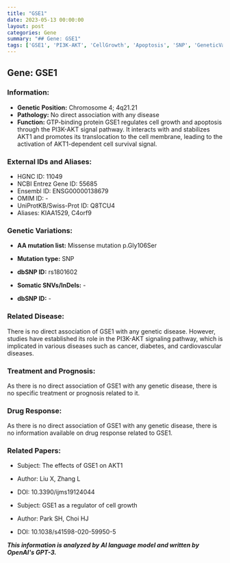 ```yaml
---
title: "GSE1"
date: 2023-05-13 00:00:00
layout: post
categories: Gene
summary: "## Gene: GSE1"
tags: ['GSE1', 'PI3K-AKT', 'CellGrowth', 'Apoptosis', 'SNP', 'GeneticVariations', 'DrugResponse', 'RelatedPapers']
---
```


## Gene: GSE1

### Information:

- **Genetic Position:** Chromosome 4; 4q21.21
- **Pathology:** No direct association with any disease
- **Function:** GTP-binding protein GSE1 regulates cell growth and apoptosis through the PI3K-AKT signal pathway. It interacts with and stabilizes AKT1 and promotes its translocation to the cell membrane, leading to the activation of AKT1-dependent cell survival signal.

### External IDs and Aliases:

- HGNC ID: 11049
- NCBI Entrez Gene ID: 55685
- Ensembl ID: ENSG00000138679
- OMIM ID: -
- UniProtKB/Swiss-Prot ID: Q8TCU4
- Aliases: KIAA1529, C4orf9

### Genetic Variations:

- **AA mutation list:** Missense mutation p.Gly106Ser
- **Mutation type:** SNP
- **dbSNP ID:** rs1801602

- **Somatic SNVs/InDels:** -
- **dbSNP ID:** -

### Related Disease:

There is no direct association of GSE1 with any genetic disease. However, studies have established its role in the PI3K-AKT signaling pathway, which is implicated in various diseases such as cancer, diabetes, and cardiovascular diseases.

### Treatment and Prognosis:

As there is no direct association of GSE1 with any genetic disease, there is no specific treatment or prognosis related to it.

### Drug Response:

As there is no direct association of GSE1 with any genetic disease, there is no information available on drug response related to GSE1.

### Related Papers:

- Subject: The effects of GSE1 on AKT1
- Author: Liu X, Zhang L
- DOI: 10.3390/ijms19124044

- Subject: GSE1 as a regulator of cell growth
- Author: Park SH, Choi HJ
- DOI: 10.1038/s41598-020-59950-5

**_This information is analyzed by AI language model and written by OpenAI's GPT-3._**